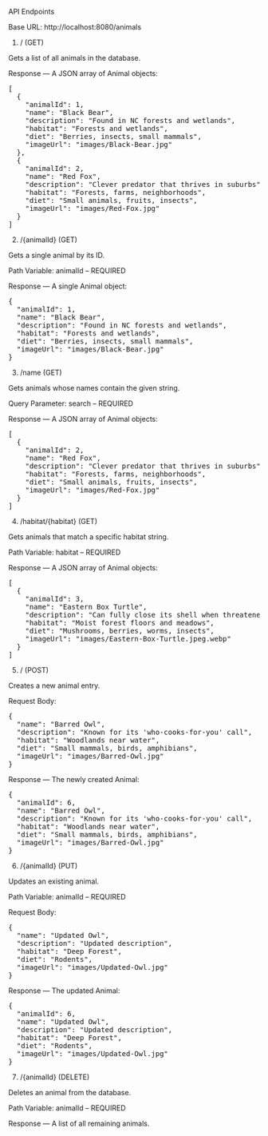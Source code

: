 API Endpoints

Base URL: http://localhost:8080/animals


1. / (GET)

Gets a list of all animals in the database.

Response — A JSON array of Animal objects:

<pre>
[
  {
    "animalId": 1,
    "name": "Black Bear",
    "description": "Found in NC forests and wetlands",
    "habitat": "Forests and wetlands",
    "diet": "Berries, insects, small mammals",
    "imageUrl": "images/Black-Bear.jpg"
  },
  {
    "animalId": 2,
    "name": "Red Fox",
    "description": "Clever predator that thrives in suburbs",
    "habitat": "Forests, farms, neighborhoods",
    "diet": "Small animals, fruits, insects",
    "imageUrl": "images/Red-Fox.jpg"
  }
]
</pre>


2. /{animalId} (GET)

Gets a single animal by its ID.

Path Variable: animalId <Long> – REQUIRED

Response — A single Animal object:

<pre>
{
  "animalId": 1,
  "name": "Black Bear",
  "description": "Found in NC forests and wetlands",
  "habitat": "Forests and wetlands",
  "diet": "Berries, insects, small mammals",
  "imageUrl": "images/Black-Bear.jpg"
}
</pre>



3. /name (GET)

Gets animals whose names contain the given string.

Query Parameter: search <String> – REQUIRED

Response — A JSON array of Animal objects:

<pre>
[
  {
    "animalId": 2,
    "name": "Red Fox",
    "description": "Clever predator that thrives in suburbs",
    "habitat": "Forests, farms, neighborhoods",
    "diet": "Small animals, fruits, insects",
    "imageUrl": "images/Red-Fox.jpg"
  }
]
</pre>



4. /habitat/{habitat} (GET)

Gets animals that match a specific habitat string.

Path Variable: habitat <String> – REQUIRED

Response — A JSON array of Animal objects:

<pre>
[
  {
    "animalId": 3,
    "name": "Eastern Box Turtle",
    "description": "Can fully close its shell when threatened",
    "habitat": "Moist forest floors and meadows",
    "diet": "Mushrooms, berries, worms, insects",
    "imageUrl": "images/Eastern-Box-Turtle.jpeg.webp"
  }
]
</pre>



5. / (POST)

Creates a new animal entry.

Request Body:

<pre>
{
  "name": "Barred Owl",
  "description": "Known for its 'who-cooks-for-you' call",
  "habitat": "Woodlands near water",
  "diet": "Small mammals, birds, amphibians",
  "imageUrl": "images/Barred-Owl.jpg"
}
</pre>


Response — The newly created Animal:

<pre>
{
  "animalId": 6,
  "name": "Barred Owl",
  "description": "Known for its 'who-cooks-for-you' call",
  "habitat": "Woodlands near water",
  "diet": "Small mammals, birds, amphibians",
  "imageUrl": "images/Barred-Owl.jpg"
}
</pre>



6. /{animalId} (PUT)

Updates an existing animal.

Path Variable: animalId <Long> – REQUIRED

Request Body:

<pre>
{
  "name": "Updated Owl",
  "description": "Updated description",
  "habitat": "Deep Forest",
  "diet": "Rodents",
  "imageUrl": "images/Updated-Owl.jpg"
}
</pre>


Response — The updated Animal:

<pre>
{
  "animalId": 6,
  "name": "Updated Owl",
  "description": "Updated description",
  "habitat": "Deep Forest",
  "diet": "Rodents",
  "imageUrl": "images/Updated-Owl.jpg"
}
</pre>



7. /{animalId} (DELETE)

Deletes an animal from the database.

Path Variable: animalId <Long> – REQUIRED

Response — A list of all remaining animals.

